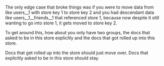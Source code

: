 The only edge case that broke things was if you were to move data from like users__1 with store key 1 to store key 2
and you had descendant data like users__1__friends__1 that referenced store 1, because now despite it still wanting to go into store 1, it gets moved to store key 2.

To get around this, how about you only have two groups, the docs that asked to be in this store explicitly and the docs that got rolled up into this store.

Docs that get rolled up into the store should just move over. Docs that explicitly asked to be in this store should stay.